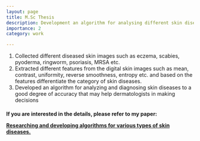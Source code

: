 ```yaml
---
layout: page
title: M.Sc Thesis
description: Development an algorithm for analysing different skin diseases using image processing method.
importance: 2
category: work

---
```

1. Collected different diseased skin images such as eczema, scabies, pyoderma, ringworm, psoriasis, MRSA etc.
2. Extracted different features from the digital skin images such as mean, contrast, uniformity, reverse smoothness, entropy etc. and based
on the features differentiate the category of skin diseases.
3. Developed an algorithm for analyzing and diagnosing skin diseases to a good degree of accuracy that may help dermatologists in making
decisions

<h4 Publication:</h4>
If you are interested in the details, please refer to my paper:

<a href = "https://www.researchgate.net/publication/324029657_Study_and_development_of_algorithm_of_different_skin_diseases_analysis_using_image_processing_method">Researching and developing algorithms for various types of skin diseases.